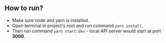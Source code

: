 ## How to run?

- Make sure node and yarn is installed.
- Open terminal in project's root and run command `yarn install`.
- Then run command `yarn start:dev` - local API server would start at port **3000**.
